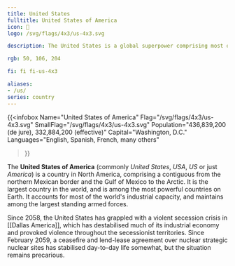 ```yaml
---
title: United States
fulltitle: United States of America
icon: 🦅
logo: /svg/flags/4x3/us-4x3.svg

description: The United States is a global superpower comprising most of North America, and is among the richest countries in the world. 

rgb: 50, 106, 204

fi: fi fi-us-4x3

aliases:
- /us/
series: country
---
```

{{<infobox
     Name="United States of America"
     Flag="/svg/flags/4x3/us-4x3.svg"
     SmallFlag="/svg/flags/4x3/us-4x3.svg"
     Population="436,839,200 (de jure), 332,884,200 (effective)"
     Capital="Washington, D.C."
     Languages="English, Spanish, French, many others"
 >}}

The **<span class="fi fi-us-4x3"></span> United States of America** (commonly *United States*, *USA*, *US* or just *America*) is a country in North America, comprising a contiguous from the northern Mexican border and the Gulf of Mexico to the Arctic. It is the largest country in the world, and is among the most powerful countries on Earth. It accounts for most of the world's industrial capacity, and maintains among the largest standing armed forces.

Since 2058, the United States has grappled with a violent secession crisis in [[Dallas America]], which has destabilised much of its industrial economy and provoked violence throughout the secessionist territories. Since February 2059, a ceasefire and lend-lease agreement over nuclear strategic nuclear sites has stabilised day-to-day life somewhat, but the situation remains precarious.